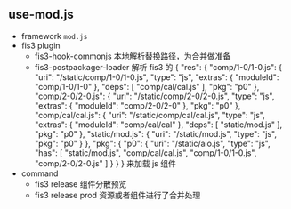 ## use-mod.js

- framework `mod.js`
- fis3 plugin
    - fis3-hook-commonjs 本地解析替换路径，为合并做准备
    - fis3-postpackager-loader 解析 fis3 的 {
    "res": {
        "comp/1-0/1-0.js": {
            "uri": "/static/comp/1-0/1-0.js",
            "type": "js",
            "extras": {
                "moduleId": "comp/1-0/1-0"
            },
            "deps": [
                "comp/cal/cal.js"
            ],
            "pkg": "p0"
        },
        "comp/2-0/2-0.js": {
            "uri": "/static/comp/2-0/2-0.js",
            "type": "js",
            "extras": {
                "moduleId": "comp/2-0/2-0"
            },
            "pkg": "p0"
        },
        "comp/cal/cal.js": {
            "uri": "/static/comp/cal/cal.js",
            "type": "js",
            "extras": {
                "moduleId": "comp/cal/cal"
            },
            "deps": [
                "static/mod.js"
            ],
            "pkg": "p0"
        },
        "static/mod.js": {
            "uri": "/static/mod.js",
            "type": "js",
            "pkg": "p0"
        }
    },
    "pkg": {
        "p0": {
            "uri": "/static/aio.js",
            "type": "js",
            "has": [
                "static/mod.js",
                "comp/cal/cal.js",
                "comp/1-0/1-0.js",
                "comp/2-0/2-0.js"
            ]
        }
    }
} 来加载 js 组件
- command
    - fis3 release  组件分散预览
    - fis3 release prod 资源或者组件进行了合并处理
